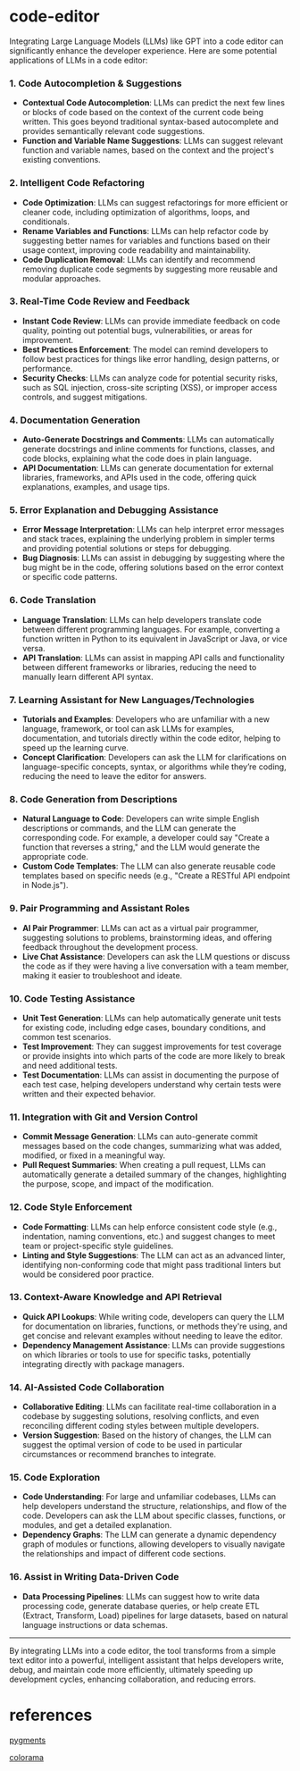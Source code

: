# code-editor

Integrating Large Language Models (LLMs) like GPT into a code editor can significantly enhance the developer experience. Here are some potential applications of LLMs in a code editor:

### 1. **Code Autocompletion & Suggestions**
   - **Contextual Code Autocompletion**: LLMs can predict the next few lines or blocks of code based on the context of the current code being written. This goes beyond traditional syntax-based autocomplete and provides semantically relevant code suggestions.
   - **Function and Variable Name Suggestions**: LLMs can suggest relevant function and variable names, based on the context and the project's existing conventions.

### 2. **Intelligent Code Refactoring**
   - **Code Optimization**: LLMs can suggest refactorings for more efficient or cleaner code, including optimization of algorithms, loops, and conditionals.
   - **Rename Variables and Functions**: LLMs can help refactor code by suggesting better names for variables and functions based on their usage context, improving code readability and maintainability.
   - **Code Duplication Removal**: LLMs can identify and recommend removing duplicate code segments by suggesting more reusable and modular approaches.

### 3. **Real-Time Code Review and Feedback**
   - **Instant Code Review**: LLMs can provide immediate feedback on code quality, pointing out potential bugs, vulnerabilities, or areas for improvement.
   - **Best Practices Enforcement**: The model can remind developers to follow best practices for things like error handling, design patterns, or performance.
   - **Security Checks**: LLMs can analyze code for potential security risks, such as SQL injection, cross-site scripting (XSS), or improper access controls, and suggest mitigations.

### 4. **Documentation Generation**
   - **Auto-Generate Docstrings and Comments**: LLMs can automatically generate docstrings and inline comments for functions, classes, and code blocks, explaining what the code does in plain language.
   - **API Documentation**: LLMs can generate documentation for external libraries, frameworks, and APIs used in the code, offering quick explanations, examples, and usage tips.

### 5. **Error Explanation and Debugging Assistance**
   - **Error Message Interpretation**: LLMs can help interpret error messages and stack traces, explaining the underlying problem in simpler terms and providing potential solutions or steps for debugging.
   - **Bug Diagnosis**: LLMs can assist in debugging by suggesting where the bug might be in the code, offering solutions based on the error context or specific code patterns.

### 6. **Code Translation**
   - **Language Translation**: LLMs can help developers translate code between different programming languages. For example, converting a function written in Python to its equivalent in JavaScript or Java, or vice versa.
   - **API Translation**: LLMs can assist in mapping API calls and functionality between different frameworks or libraries, reducing the need to manually learn different API syntax.

### 7. **Learning Assistant for New Languages/Technologies**
   - **Tutorials and Examples**: Developers who are unfamiliar with a new language, framework, or tool can ask LLMs for examples, documentation, and tutorials directly within the code editor, helping to speed up the learning curve.
   - **Concept Clarification**: Developers can ask the LLM for clarifications on language-specific concepts, syntax, or algorithms while they’re coding, reducing the need to leave the editor for answers.

### 8. **Code Generation from Descriptions**
   - **Natural Language to Code**: Developers can write simple English descriptions or commands, and the LLM can generate the corresponding code. For example, a developer could say "Create a function that reverses a string," and the LLM would generate the appropriate code.
   - **Custom Code Templates**: The LLM can also generate reusable code templates based on specific needs (e.g., "Create a RESTful API endpoint in Node.js").

### 9. **Pair Programming and Assistant Roles**
   - **AI Pair Programmer**: LLMs can act as a virtual pair programmer, suggesting solutions to problems, brainstorming ideas, and offering feedback throughout the development process.
   - **Live Chat Assistance**: Developers can ask the LLM questions or discuss the code as if they were having a live conversation with a team member, making it easier to troubleshoot and ideate.

### 10. **Code Testing Assistance**
   - **Unit Test Generation**: LLMs can help automatically generate unit tests for existing code, including edge cases, boundary conditions, and common test scenarios.
   - **Test Improvement**: They can suggest improvements for test coverage or provide insights into which parts of the code are more likely to break and need additional tests.
   - **Test Documentation**: LLMs can assist in documenting the purpose of each test case, helping developers understand why certain tests were written and their expected behavior.

### 11. **Integration with Git and Version Control**
   - **Commit Message Generation**: LLMs can auto-generate commit messages based on the code changes, summarizing what was added, modified, or fixed in a meaningful way.
   - **Pull Request Summaries**: When creating a pull request, LLMs can automatically generate a detailed summary of the changes, highlighting the purpose, scope, and impact of the modification.

### 12. **Code Style Enforcement**
   - **Code Formatting**: LLMs can help enforce consistent code style (e.g., indentation, naming conventions, etc.) and suggest changes to meet team or project-specific style guidelines.
   - **Linting and Style Suggestions**: The LLM can act as an advanced linter, identifying non-conforming code that might pass traditional linters but would be considered poor practice.

### 13. **Context-Aware Knowledge and API Retrieval**
   - **Quick API Lookups**: While writing code, developers can query the LLM for documentation on libraries, functions, or methods they're using, and get concise and relevant examples without needing to leave the editor.
   - **Dependency Management Assistance**: LLMs can provide suggestions on which libraries or tools to use for specific tasks, potentially integrating directly with package managers.

### 14. **AI-Assisted Code Collaboration**
   - **Collaborative Editing**: LLMs can facilitate real-time collaboration in a codebase by suggesting solutions, resolving conflicts, and even reconciling different coding styles between multiple developers.
   - **Version Suggestion**: Based on the history of changes, the LLM can suggest the optimal version of code to be used in particular circumstances or recommend branches to integrate.

### 15. **Code Exploration**
   - **Code Understanding**: For large and unfamiliar codebases, LLMs can help developers understand the structure, relationships, and flow of the code. Developers can ask the LLM about specific classes, functions, or modules, and get a detailed explanation.
   - **Dependency Graphs**: The LLM can generate a dynamic dependency graph of modules or functions, allowing developers to visually navigate the relationships and impact of different code sections.

### 16. **Assist in Writing Data-Driven Code**
   - **Data Processing Pipelines**: LLMs can suggest how to write data processing code, generate database queries, or help create ETL (Extract, Transform, Load) pipelines for large datasets, based on natural language instructions or data schemas.

---

By integrating LLMs into a code editor, the tool transforms from a simple text editor into a powerful, intelligent assistant that helps developers write, debug, and maintain code more efficiently, ultimately speeding up development cycles, enhancing collaboration, and reducing errors.

# references

[pygments](https://pygments.org/)

[colorama](https://pypi.org/project/colorama/)